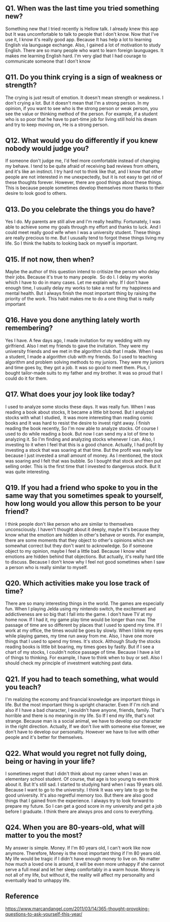 ## Q1. When was the last time you tried something new?
Something new that I tried recently is Hellow talk. I already knew this app but It was uncomfortable to talk to people that I don't know. Now that I've use it, I know it's really good app. Because It has help a lot to learning English via launguage exchange. Also, I gained a lot of motivation to study English. There are so many people who want to learn foreign launguages. It makes me learning English hard. I'm very glad that I had courage to communicate someone that I don't know

## Q11. Do you think crying is a sign of weakness or strength?

The crying is just result of emotion. It doesn't mean strength or weakness. I don't crying a lot. But it doesn't mean that I'm a strong person. In my opinion, if you want to see who is the strong person or weak person, you see the value or thinking method of the person. For example, if a student who is so poor that he have to part-time job for living still hold his dream and try to keep moving on, He is a strong person.

## Q12. What would you do differently if you knew nobody would judge you?

If someone don't judge me, I'd feel more comfortable instead of changing my behave.
I tend to be quite afraid of receiving bad reviews from others, and it's like an instinct. I try hard not to think like that, and I know that other people are not interested in me unexpectedly, but it is not easy to get rid of these thoughts forever. However, there are good things about these things. This is because people sometimes develop themselves more thanks to their desire to look good to others.

## Q13. Do you celebrate the things you do have?

Yes I do. My parents are still alive and I'm really healthy. Fortunately, I was able to achieve some my goals through my effort and thanks to luck. And I could meet really good wife when I was a university student. These things are really precious to me. But I ususally tend to forgot these things living my life. So I think the habits to looking back on myself is important.

## Q15. If not now, then when?

Maybe the author of this question intend to critisize the person who delay their jobs. Because it's true to many people.  So do I. I delay my works which I have to do in many cases. Let me explain why. If I don't have enough time, I usually delay my works to take a rest for my happiness and mental health. But I always finish the most important thing by raising the priority of the work. This habit makes me to do a one thing that is really important

## Q16. Have you done anything lately worth remembering?

Yes I have. A few days ago, I made invitation for my wedding with my girlfriend. Also I met my friends to gave the invitation. They were my university friends and we met in the algorithm club that I made.
When I was a student, I made a algorithm club with my friends. So I used to teaching algorithm and problem solving methods to my juniors. They were my juniors and time goes by, they got a job.
It was so good to meet them. Plus, I bought tailor-made suits to my father and my brother. It was so proud that I could do it for them.

## Q17. What does your joy look like today?
I used to analyze some stocks these days. It was really fun. When I was reading a book about stocks, It became a little bit bored. 
But I analyzed stocks with what I studied,  It was more interesting than reading comic books and It was hard to resist the desire to invest right away.
I finish reading the book recently, So I'm now able to analyze stocks. Of course I used to do while reading a book. But now I can send my a lot of time to analyzing it.
So I'm finding and analyzing stocks whenever I can. Also, I investing to it when I feel that this is a good chance. 
Actually, I had profit by investing a stock that was soaring at that time. But the profit was really low because I just invested a small amount of money. 
As I mentioned, the stock was soaring and I felt that was bubble. So I bought that stock and then put selling order. 
This is the first time that I invested to dangerous stock. But It was quite interesting.

## Q19. If you had a friend who spoke to you in the same way that you sometimes speak to yourself, how long would you allow this person to be your friend?
I think people don't like person who are similar to themselves unconsciously.
 I haven't thought about it deeply, maybe It's because they know what the emotion are hidden in other's behave or words.
For example, there are some moments that they object to other's opinions which are somewhat correct but they don't want to acknowledge.
So if someone object to my opinion, maybe I feel a little bad. Because I know what emotions are hidden behind that objections.
But actually, it's really hard title to discuss. Because I don't know why I feel not good sometimes when I saw a person who is really similar to myself.

## Q20. Which activities make you lose track of time?
There are so many interesting things in the world. The games are especially fun. When I playing Jelda using my nintendo switch, the excitement and addictiveness are so big that I fall into the game. I don't have TV at my home now. If I had it, my game play time would be longer than now. The passage of time are so different by places that I used to spend my time. If I work at my office, the times would be goes by slowly. When I blink my eyes while playing games, my time run away from me. Also, I have one more things that I used to spend my times. It's stock. Although Study the stocks reading books is little bit boaring, my times goes by fastly. But if I see a chart of my stocks, I couldn't notice passage of time. Because I have a lot of things to thinking. For example, I have to think when to buy or sell. Also I should check my principle of investment watching past data.

## Q21. If you had to teach something, what would you teach?
I'm realizing the economy and financial knowledge are important things in life. But the most important thing is upright character. 
Even If I'm rich and also if I have a bad character, I wouldn't have anyone, friends, family. That's horrible and there is no meaning in my life.
So If I end my life, that's not strange. Because man is a social animal, we have to develop our character in the right direction. 
Actually, If we don't live with someone else forever, we don't have to develop our personality. However we have to live with other people and it's better for themselves.

## Q22. What would you regret not fully doing, being or having in your life?
I sometimes regret that I didn't think about my career when I was an elementary school student. Of course, that age is too young to even think about it. But It's still sad.
I started to studying hard when I was 19 years old. Because I want to go to the university. I think It was very late to go to the good university. It's also regretful memory too.
But there are also good things that I gained from the experience. I always try to look forward to prepare my future. So I can get a good score in my university and get a job before I graduate. 
I think there are always pros and cons to everything.

## Q24. When you are 80-years-old, what will matter to you the most?
My answer is simple. Money. If I'm 80 years old, I can't work like now anymore. Therefore, Money is the most important thing if I'm 80 years old.
My life would be tragic if I didn't have enough money to live on. No matter how much a loved one is around, it will be even more unhappy if she cannot serve a full meal and let her sleep comfortably in a warm house.
Money is not all of my life, but without it, the reality will affect my personality and eventually lead to unhappy life.


## Reference
https://www.marcandangel.com/2011/03/14/365-thought-provoking-questions-to-ask-yourself-this-year/
